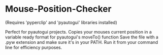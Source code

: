 # Mouse-Position-Checker
(Requires 'pyperclip' and 'pyautogui' libraries installed)

Perfect for pyautogui projects.
Copies your mouses current position in a variable ready format for pyautogui's moveTo() function
Save the file with a .pyw extension and make sure it's in your PATH.
Run it from your command line for efficiency purposes.
